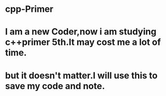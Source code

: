 # cpp-Primer
# I am a new Coder,now i am studying c++primer 5th.It may cost me a lot of time.
# but it doesn't matter.I will use this to save my code and note.
